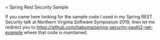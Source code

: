 = Spring Rest Security Sample

If you came here looking for the sample code I used in my Spring
REST Security talk at Northern Virginia Software Symposium 2019, then let me
redirect you to https://github.com/habuma/spring-security-oauth2-jwt-example
where that code is maintained.
